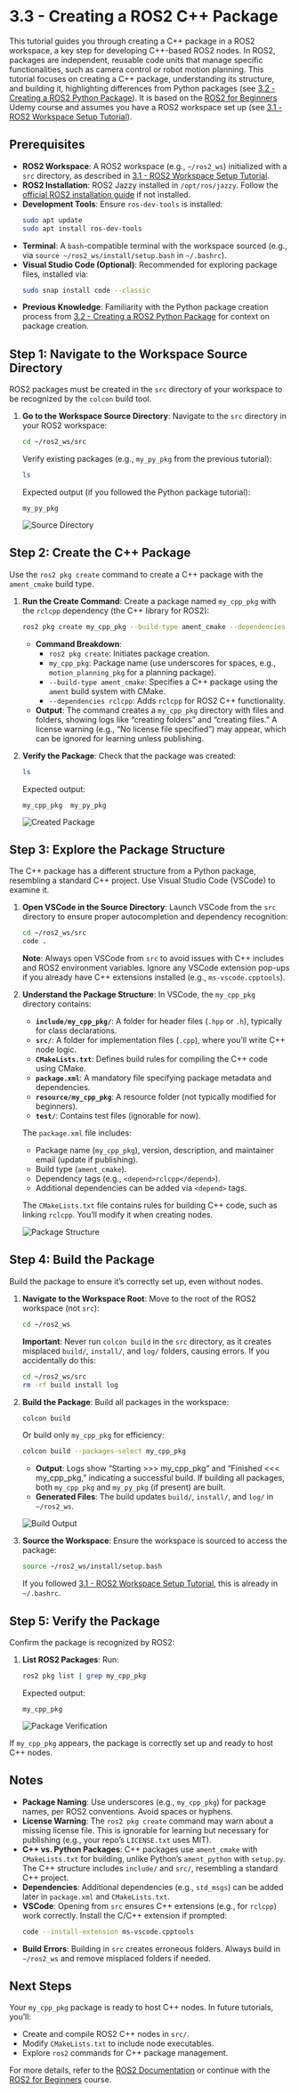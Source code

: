 # 3.3 - Creating a ROS2 C++ Package

This tutorial guides you through creating a C++ package in a ROS2 workspace, a key step for developing C++-based ROS2 nodes. In ROS2, packages are independent, reusable code units that manage specific functionalities, such as camera control or robot motion planning. This tutorial focuses on creating a C++ package, understanding its structure, and building it, highlighting differences from Python packages (see [3.2 - Creating a ROS2 Python Package](3.2%20-%20Creating%20a%20ROS2%20Python%20Package.md)). It is based on the [ROS2 for Beginners](https://www.udemy.com/course/ros2-for-beginners/) Udemy course and assumes you have a ROS2 workspace set up (see [3.1 - ROS2 Workspace Setup Tutorial](3.1%20-%20ROS2%20Workspace%20Setup%20Tutorial.md)).

## Prerequisites

- **ROS2 Workspace**: A ROS2 workspace (e.g., `~/ros2_ws`) initialized with a `src` directory, as described in [3.1 - ROS2 Workspace Setup Tutorial](3.1%20-%20ROS2%20Workspace%20Setup%20Tutorial.md).
- **ROS2 Installation**: ROS2 Jazzy installed in `/opt/ros/jazzy`. Follow the [official ROS2 installation guide](https://docs.ros.org/en/jazzy/Installation.html) if not installed.
- **Development Tools**: Ensure `ros-dev-tools` is installed:
  ```bash
  sudo apt update
  sudo apt install ros-dev-tools
  ```
- **Terminal**: A `bash`-compatible terminal with the workspace sourced (e.g., via `source ~/ros2_ws/install/setup.bash` in `~/.bashrc`).
- **Visual Studio Code (Optional)**: Recommended for exploring package files, installed via:
  ```bash
  sudo snap install code --classic
  ```
- **Previous Knowledge**: Familiarity with the Python package creation process from [3.2 - Creating a ROS2 Python Package](3.2%20-%20Creating%20a%20ROS2%20Python%20Package.md) for context on package creation.

## Step 1: Navigate to the Workspace Source Directory

ROS2 packages must be created in the `src` directory of your workspace to be recognized by the `colcon` build tool.

1. **Go to the Workspace Source Directory**:
   Navigate to the `src` directory in your ROS2 workspace:
   ```bash
   cd ~/ros2_ws/src
   ```
   Verify existing packages (e.g., `my_py_pkg` from the previous tutorial):
   ```bash
   ls
   ```
   Expected output (if you followed the Python package tutorial):
   ```
   my_py_pkg
   ```

   ![Source Directory](images/src_directory_cpp.png "Terminal showing src directory with my_py_pkg")

## Step 2: Create the C++ Package

Use the `ros2 pkg create` command to create a C++ package with the `ament_cmake` build type.

1. **Run the Create Command**:
   Create a package named `my_cpp_pkg` with the `rclcpp` dependency (the C++ library for ROS2):
   ```bash
   ros2 pkg create my_cpp_pkg --build-type ament_cmake --dependencies rclcpp
   ```

   - **Command Breakdown**:
     - `ros2 pkg create`: Initiates package creation.
     - `my_cpp_pkg`: Package name (use underscores for spaces, e.g., `motion_planning_pkg` for a planning package).
     - `--build-type ament_cmake`: Specifies a C++ package using the `ament` build system with CMake.
     - `--dependencies rclcpp`: Adds `rclcpp` for ROS2 C++ functionality.
   - **Output**: The command creates a `my_cpp_pkg` directory with files and folders, showing logs like “creating folders” and “creating files.” A license warning (e.g., “No license file specified”) may appear, which can be ignored for learning unless publishing.

2. **Verify the Package**:
   Check that the package was created:
   ```bash
   ls
   ```
   Expected output:
   ```
   my_cpp_pkg  my_py_pkg
   ```

   ![Created Package](images/created_package_cpp.png "Terminal showing my_cpp_pkg and my_py_pkg in src")

## Step 3: Explore the Package Structure

The C++ package has a different structure from a Python package, resembling a standard C++ project. Use Visual Studio Code (VSCode) to examine it.

1. **Open VSCode in the Source Directory**:
   Launch VSCode from the `src` directory to ensure proper autocompletion and dependency recognition:
   ```bash
   cd ~/ros2_ws/src
   code .
   ```

   **Note**: Always open VSCode from `src` to avoid issues with C++ includes and ROS2 environment variables. Ignore any VSCode extension pop-ups if you already have C++ extensions installed (e.g., `ms-vscode.cpptools`).

2. **Understand the Package Structure**:
   In VSCode, the `my_cpp_pkg` directory contains:
   - **`include/my_cpp_pkg/`**: A folder for header files (`.hpp` or `.h`), typically for class declarations.
   - **`src/`**: A folder for implementation files (`.cpp`), where you’ll write C++ node logic.
   - **`CMakeLists.txt`**: Defines build rules for compiling the C++ code using CMake.
   - **`package.xml`**: A mandatory file specifying package metadata and dependencies.
   - **`resource/my_cpp_pkg`**: A resource folder (not typically modified for beginners).
   - **`test/`**: Contains test files (ignorable for now).

   The `package.xml` file includes:
   - Package name (`my_cpp_pkg`), version, description, and maintainer email (update if publishing).
   - Build type (`ament_cmake`).
   - Dependency tags (e.g., `<depend>rclcpp</depend>`).
   - Additional dependencies can be added via `<depend>` tags.

   The `CMakeLists.txt` file contains rules for building C++ code, such as linking `rclcpp`. You’ll modify it when creating nodes.

   ![Package Structure](images/package_structure_cpp.png "VSCode showing my_cpp_pkg directory with include, src, and CMakeLists.txt")

## Step 4: Build the Package

Build the package to ensure it’s correctly set up, even without nodes.

1. **Navigate to the Workspace Root**:
   Move to the root of the ROS2 workspace (not `src`):
   ```bash
   cd ~/ros2_ws
   ```

   **Important**: Never run `colcon build` in the `src` directory, as it creates misplaced `build/`, `install/`, and `log/` folders, causing errors. If you accidentally do this:
   ```bash
   cd ~/ros2_ws/src
   rm -rf build install log
   ```

2. **Build the Package**:
   Build all packages in the workspace:
   ```bash
   colcon build
   ```
   Or build only `my_cpp_pkg` for efficiency:
   ```bash
   colcon build --packages-select my_cpp_pkg
   ```

   - **Output**: Logs show “Starting >>> my_cpp_pkg” and “Finished <<< my_cpp_pkg,” indicating a successful build. If building all packages, both `my_cpp_pkg` and `my_py_pkg` (if present) are built.
   - **Generated Files**: The build updates `build/`, `install/`, and `log/` in `~/ros2_ws`.

   ![Build Output](images/build_output_cpp.png "Terminal showing colcon build output for my_cpp_pkg")

3. **Source the Workspace**:
   Ensure the workspace is sourced to access the package:
   ```bash
   source ~/ros2_ws/install/setup.bash
   ```
   If you followed [3.1 - ROS2 Workspace Setup Tutorial](3.1%20-%20ROS2%20Workspace%20Setup%20Tutorial.md), this is already in `~/.bashrc`.

## Step 5: Verify the Package

Confirm the package is recognized by ROS2:

1. **List ROS2 Packages**:
   Run:
   ```bash
   ros2 pkg list | grep my_cpp_pkg
   ```
   Expected output:
   ```
   my_cpp_pkg
   ```

   ![Package Verification](images/package_verification_cpp.png "Terminal showing my_cpp_pkg in ros2 pkg list output")

If `my_cpp_pkg` appears, the package is correctly set up and ready to host C++ nodes.

## Notes

- **Package Naming**: Use underscores (e.g., `my_cpp_pkg`) for package names, per ROS2 conventions. Avoid spaces or hyphens.
- **License Warning**: The `ros2 pkg create` command may warn about a missing license file. This is ignorable for learning but necessary for publishing (e.g., your repo’s `LICENSE.txt` uses MIT).
- **C++ vs. Python Packages**: C++ packages use `ament_cmake` with `CMakeLists.txt` for building, unlike Python’s `ament_python` with `setup.py`. The C++ structure includes `include/` and `src/`, resembling a standard C++ project.
- **Dependencies**: Additional dependencies (e.g., `std_msgs`) can be added later in `package.xml` and `CMakeLists.txt`.
- **VSCode**: Opening from `src` ensures C++ extensions (e.g., for `rclcpp`) work correctly. Install the C/C++ extension if prompted:
  ```bash
  code --install-extension ms-vscode.cpptools
  ```
- **Build Errors**: Building in `src` creates erroneous folders. Always build in `~/ros2_ws` and remove misplaced folders if needed.

## Next Steps

Your `my_cpp_pkg` package is ready to host C++ nodes. In future tutorials, you’ll:
- Create and compile ROS2 C++ nodes in `src/`.
- Modify `CMakeLists.txt` to include node executables.
- Explore `ros2` commands for C++ package management.

For more details, refer to the [ROS2 Documentation](https://docs.ros.org/en/jazzy/index.html) or continue with the [ROS2 for Beginners](https://www.udemy.com/course/ros2-for-beginners/) course.